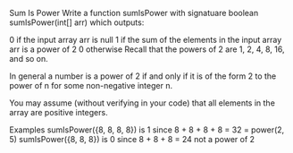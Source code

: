 Sum Is Power
Write a function sumIsPower with signatuare boolean sumIsPower(int[] arr) which outputs:

0 if the input array arr is null
1 if the sum of the elements in the input array arr is a power of 2
0 otherwise
Recall that the powers of 2 are 1, 2, 4, 8, 16, and so on.

In general a number is a power of 2 if and only if it is of the form 2 to the power of n for some non-negative integer n.

You may assume (without verifying in your code) that all elements in the array are positive integers.

Examples
sumIsPower({8, 8, 8, 8}) is 1 since 8 + 8 + 8 + 8 = 32 = power(2, 5)
sumIsPower({8, 8, 8}) is 0 since 8 + 8 + 8 = 24 not a power of 2